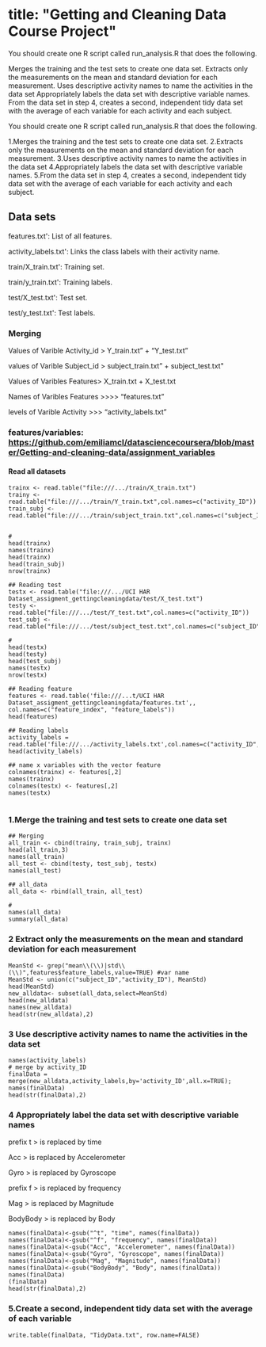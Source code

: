 # title: "Getting and Cleaning Data Course Project"

You should create one R script called run_analysis.R that does the following.

Merges the training and the test sets to create one data set.
Extracts only the measurements on the mean and standard deviation for each measurement.
Uses descriptive activity names to name the activities in the data set
Appropriately labels the data set with descriptive variable names.
From the data set in step 4, creates a second, independent tidy data set with the average of each variable for each activity and each subject.

You should create one R script called run_analysis.R that does the following.

1.Merges the training and the test sets to create one data set.
2.Extracts only the measurements on the mean and standard deviation for each measurement.
3.Uses descriptive activity names to name the activities in the data set
4.Appropriately labels the data set with descriptive variable names.
5.From the data set in step 4, creates a second, independent tidy data set with the average of each variable for each activity and each subject.


## Data sets

features.txt': List of all features.

activity_labels.txt': Links the class labels with their activity name.

train/X_train.txt': Training set.

train/y_train.txt': Training labels.

test/X_test.txt': Test set.

test/y_test.txt': Test labels.

### Merging

Values of Varible Activity_id > Y_train.txt” + “Y_test.txt”

values of Varible Subject_id  > subject_train.txt” + subject_test.txt"

Values of Varibles Features> X_train.txt + X_test.txt

Names of Varibles Features >>>> “features.txt”

levels of Varible Activity >>> “activity_labels.txt”


### features/variables: https://github.com/emiliamcl/datasciencecoursera/blob/master/Getting-and-cleaning-data/assignment_variables

#### Read all datasets

```{r cars}
trainx <- read.table("file:///.../train/X_train.txt")
trainy <- read.table("file:///.../train/Y_train.txt",col.names=c("activity_ID"))
train_subj <- read.table("file:///.../train/subject_train.txt",col.names=c("subject_ID"))


# 
head(trainx)
names(trainx)
head(trainx)
head(train_subj)
nrow(trainx)

## Reading test
testx <- read.table("file:///.../UCI HAR Dataset_assigment_gettingcleaningdata/test/X_test.txt")
testy <- read.table("file:///.../test/Y_test.txt",col.names=c("activity_ID"))
test_subj <- read.table("file:///.../test/subject_test.txt",col.names=c("subject_ID"))

# 
head(testx)
head(testy)
head(test_subj)
names(testx)
nrow(testx)

## Reading feature
features <- read.table('file:///...t/UCI HAR Dataset_assigment_gettingcleaningdata/features.txt',, col.names=c("feature_index", "feature_labels"))
head(features)

## Reading labels
activity_labels = read.table('file:///.../activity_labels.txt',col.names=c("activity_ID","activityType"))
head(activity_labels)

## name x variables with the vector feature
colnames(trainx) <- features[,2] 
names(trainx)
colnames(testx) <- features[,2] 
names(testx)


```

### 1.Merge the training and test sets to create one data set




```{r pressure, echo=FALSE}
## Merging
all_train <- cbind(trainy, train_subj, trainx)
head(all_train,3)
names(all_train)
all_test <- cbind(testy, test_subj, testx)
names(all_test)

## all_data
all_data <- rbind(all_train, all_test)

#
names(all_data)
summary(all_data)

```


### 2 Extract only the measurements on the mean and standard deviation for each measurement

```{r}
MeanStd <- grep("mean\\(\\)|std\\(\\)",features$feature_labels,value=TRUE) #var name
MeanStd <- union(c("subject_ID","activity_ID"), MeanStd)
head(MeanStd)
new_alldata<- subset(all_data,select=MeanStd) 
head(new_alldata)
names(new_alldata)
head(str(new_alldata),2)

```


### 3 Use descriptive activity names to name the activities in the data set

```{r}
names(activity_labels)
# merge by activity_ID
finalData = merge(new_alldata,activity_labels,by='activity_ID',all.x=TRUE);
names(finalData)
head(str(finalData),2)
```

### 4 Appropriately label the data set with descriptive variable names

prefix t > is replaced by time

Acc > is replaced by Accelerometer

Gyro > is replaced by Gyroscope

prefix f > is replaced by frequency

Mag > is replaced by Magnitude

BodyBody > is replaced by Body


```{r}
names(finalData)<-gsub("^t", "time", names(finalData))
names(finalData)<-gsub("^f", "frequency", names(finalData))
names(finalData)<-gsub("Acc", "Accelerometer", names(finalData))
names(finalData)<-gsub("Gyro", "Gyroscope", names(finalData))
names(finalData)<-gsub("Mag", "Magnitude", names(finalData))
names(finalData)<-gsub("BodyBody", "Body", names(finalData))
names(finalData)
(finalData)
head(str(finalData),2)
```

### 5.Create a second, independent tidy data set with the average of each variable
```{r}
write.table(finalData, "TidyData.txt", row.name=FALSE)
```



